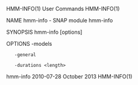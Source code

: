 HMM-INFO(1)                                                                                                                                          User Commands                                                                                                                                          HMM-INFO(1)

NAME
       hmm-info - SNAP module hmm-info

SYNOPSIS
       hmm-info [options] <hmm file>

OPTIONS
       -models

       -general

       -durations <length>

hmm-info 2010-07-28                                                                                                                                   October 2013                                                                                                                                          HMM-INFO(1)
